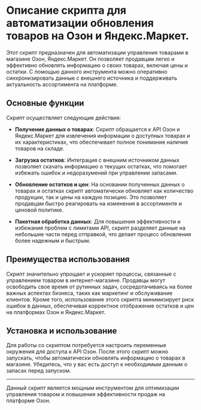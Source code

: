 
# Описание скрипта для автоматизации обновления товаров на Озон и Яндекс.Маркет.

Этот скрипт предназначен для автоматизации управления товарами в магазине Озон, Яндекс.Маркет. Он позволяет продавцам легко и эффективно обновлять информацию о своих товарах, включая цены и остатки. С помощью данного инструмента можно оперативно синхронизировать данные с внешнего источника и поддерживать актуальность ассортимента на платформе.

## Основные функции

Скрипт осуществляет следующие действия:

- **Получение данных о товарах**: Скрипт обращается к API Озон и Яндекс.Маркет для извлечения информации о доступных товарах и их характеристиках, что обеспечивает полное понимание наличия товаров на складе.

- **Загрузка остатков**: Интеграция с внешним источником данных позволяет скачать информацию о текущих остатках, что помогает избежать ошибок и недоразумений при управлении запасами.

- **Обновление остатков и цен**: На основании полученных данных о товарах и остатках скрипт автоматически обновляет как количество продукции, так и цены на каждую позицию. Это позволяет продавцам быстро реагировать на изменения в ассортименте и ценовой политике.

- **Пакетная обработка данных**: Для повышения эффективности и избежания проблем с лимитами API, скрипт разделяет данные на небольшие части перед отправкой, что делает процесс обновления более надежным и быстрым.

## Преимущества использования

Скрипт значительно упрощает и ускоряет процессы, связанные с управлением товаром в интернет-магазине. Продавцы могут освободить свое время от рутинных задач, сосредотачиваясь на более важных аспектах бизнеса, таких как маркетинг и обслуживание клиентов. Кроме того, использование этого скрипта минимизирует риск ошибок в данных, обеспечивая корректное отображение остатков и цен на платформах Озон и Яндекс.Маркет.

## Установка и использование

Для работы со скриптом потребуется настроить переменные окружения для доступа к API Озон. После этого скрипт можно запускать, чтобы автоматически обновлять информацию о товарах в магазине. Убедитесь, что у вас есть доступ к необходимым данным о запасах перед запуском.

---
Данный скрипт является мощным инструментом для оптимизации управления товаром и повышения эффективности продаж на платформе Озон.
